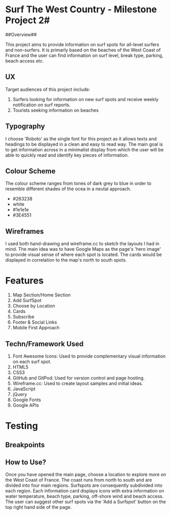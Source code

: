 # Surf The West Country - Milestone Project 2#

##Overview##

This project aims to provide information on surf spots for all-level surfers and non-surfers. 
It is primarly based on the beaches of the West Coast of France and the user can find information on surf level, break type, 
parking, beach access etc. 

## UX ##

Target audiences of this project include:

1. Surfers looking for information on new surf spots and receive weekly notification on surf reports.
2. Tourists seeking information on beaches

## Typography ## 

I choose 'Roboto' as the single font for this project as it allows texts and headings to be displayed in a clean and easy to read way. The main goal is to get information across in a minimalist display from which the user will be able to quickly read and identify key pieces of information. 

## Colour Scheme ## 

The colour scheme ranges from tones of dark grey to blue in order to resemble different shades of the ocea in a neutal approach. 

- #263238 
- white
- #1e1e1e
- #3E4551

## Wireframes ##

I used both hand-drawing and wireframe.cc to sketch the layouts I had in mind. 
The main idea was to have Google Maps as the page's 'hero image' to provide visual sense of where each spot is located. 
The cards would be displayed in correlation to the map's north to south spots. 

# Features #

1. Map Section/Home Section
2. Add SurfSpot
3. Choose by Location
4. Cards 
5. Subscribe
6. Footer & Social Links
7. Mobile First Approach


## Techn/Framework Used ##

1. Font Awesome Icons: Used to provide complementary visual information on each surf spot.
2. HTML5
3. CSS3
6. GitHub and GitPod: Used for version control and page hosting. 
7. Wireframe.cc: Used to create layout samples and initial ideas. 
8. JavaScript
9. jQuery
10. Google Fonts
11. Google APIs

# Testing #

## Breakpoints ##

## How to Use? ##

Once you have opened the main page, choose a location to explore more on the West Coast of France. 
The coast runs from north to south and are divided into four main regions. Surfspots are consequently subdivided into each region. 
Each information card displays icons with extra information on water temperature, beach type, parking, off-shore wind and beach access. 
The user can suggest other surf spots via the 'Add a Surfspot' button on the top right hand side of the page. 









